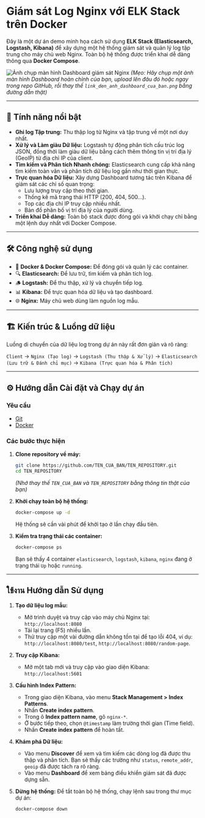 # Giám sát Log Nginx với ELK Stack trên Docker

Đây là một dự án demo minh họa cách sử dụng **ELK Stack (Elasticsearch, Logstash, Kibana)** để xây dựng một hệ thống giám sát và quản lý log tập trung cho máy chủ web Nginx. Toàn bộ hệ thống được triển khai dễ dàng thông qua **Docker Compose**.

![Ảnh chụp màn hình Dashboard giám sát Nginx](link_den_anh_dashboard_cua_ban.png)
*(Mẹo: Hãy chụp một ảnh màn hình Dashboard hoàn chỉnh của bạn, upload lên đâu đó hoặc ngay trong repo GitHub, rồi thay thế `link_den_anh_dashboard_cua_ban.png` bằng đường dẫn thật)*

---

## 🚀 Tính năng nổi bật

-   **Ghi log Tập trung:** Thu thập log từ Nginx và tập trung về một nơi duy nhất.
-   **Xử lý và Làm giàu Dữ liệu:** Logstash tự động phân tích cấu trúc log JSON, đồng thời làm giàu dữ liệu bằng cách thêm thông tin vị trí địa lý (GeoIP) từ địa chỉ IP của client.
-   **Tìm kiếm và Phân tích Nhanh chóng:** Elasticsearch cung cấp khả năng tìm kiếm toàn văn và phân tích dữ liệu log gần như thời gian thực.
-   **Trực quan hóa Dữ liệu:** Xây dựng Dashboard tương tác trên Kibana để giám sát các chỉ số quan trọng:
    -   Lưu lượng truy cập theo thời gian.
    -   Thống kê mã trạng thái HTTP (200, 404, 500...).
    -   Top các địa chỉ IP truy cập nhiều nhất.
    -   Bản đồ phân bố vị trí địa lý của người dùng.
-   **Triển khai Dễ dàng:** Toàn bộ stack được đóng gói và khởi chạy chỉ bằng một lệnh duy nhất với Docker Compose.

---

## 🛠️ Công nghệ sử dụng

-   🐋 **Docker & Docker Compose:** Để đóng gói và quản lý các container.
-   🔍 **Elasticsearch:** Để lưu trữ, tìm kiếm và phân tích log.
-   🪵 **Logstash:** Để thu thập, xử lý và chuyển tiếp log.
-   📊 **Kibana:** Để trực quan hóa dữ liệu và tạo dashboard.
-   🌐 **Nginx:** Máy chủ web dùng làm nguồn log mẫu.

---

## 🏗️ Kiến trúc & Luồng dữ liệu

Luồng di chuyển của dữ liệu log trong dự án này rất đơn giản và rõ ràng:

`Client` → `Nginx (Tạo log)` → `Logstash (Thu thập & Xử lý)` → `Elasticsearch (Lưu trữ & Đánh chỉ mục)` → `Kibana (Trực quan hóa & Phân tích)`

---

## ⚙️ Hướng dẫn Cài đặt và Chạy dự án

### Yêu cầu
-   [Git](https://git-scm.com/)
-   [Docker](https://www.docker.com/products/docker-desktop/)

### Các bước thực hiện

1.  **Clone repository về máy:**
    ```bash
    git clone https://github.com/TEN_CUA_BAN/TEN_REPOSITORY.git
    cd TEN_REPOSITORY
    ```
    *(Nhớ thay thế `TEN_CUA_BAN` và `TEN_REPOSITORY` bằng thông tin thật của bạn)*

2.  **Khởi chạy toàn bộ hệ thống:**
    ```bash
    docker-compose up -d
    ```
    Hệ thống sẽ cần vài phút để khởi tạo ở lần chạy đầu tiên.

3.  **Kiểm tra trạng thái các container:**
    ```bash
    docker-compose ps
    ```
    Bạn sẽ thấy 4 container `elasticsearch`, `logstash`, `kibana`, `nginx` đang ở trạng thái `Up` hoặc `running`.

---

## ใช้งาน Hướng dẫn Sử dụng

1.  **Tạo dữ liệu log mẫu:**
    -   Mở trình duyệt và truy cập vào máy chủ Nginx tại: `http://localhost:8080`
    -   Tải lại trang (F5) nhiều lần.
    -   Thử truy cập một vài đường dẫn không tồn tại để tạo lỗi 404, ví dụ: `http://localhost:8080/test`, `http://localhost:8080/random-page`.

2.  **Truy cập Kibana:**
    -   Mở một tab mới và truy cập vào giao diện Kibana: `http://localhost:5601`

3.  **Cấu hình Index Pattern:**
    -   Trong giao diện Kibana, vào menu **Stack Management > Index Patterns**.
    -   Nhấn **Create index pattern**.
    -   Trong ô **Index pattern name**, gõ `nginx-*`.
    -   Ở bước tiếp theo, chọn `@timestamp` làm trường thời gian (Time field).
    -   Nhấn **Create index pattern** để hoàn tất.

4.  **Khám phá Dữ liệu:**
    -   Vào menu **Discover** để xem và tìm kiếm các dòng log đã được thu thập và phân tích. Bạn sẽ thấy các trường như `status`, `remote_addr`, `geoip` đã được tách ra rõ ràng.
    -   Vào menu **Dashboard** để xem bảng điều khiển giám sát đã được dựng sẵn.

5.  **Dừng hệ thống:**
    Để tắt toàn bộ hệ thống, chạy lệnh sau trong thư mục dự án:
    ```bash
    docker-compose down
    ```
